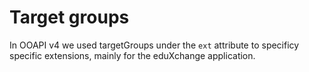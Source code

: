 # Target groups

In OOAPI v4 we used targetGroups under the `ext` attribute to specificy specific extensions, mainly for the eduXchange application.

